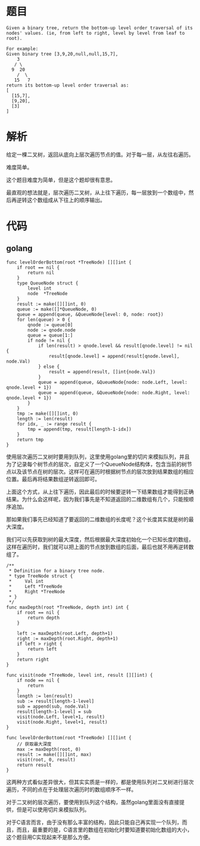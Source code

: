 # 题目
```
Given a binary tree, return the bottom-up level order traversal of its nodes' values. (ie, from left to right, level by level from leaf to root).

For example:
Given binary tree [3,9,20,null,null,15,7],
    3
   / \
  9  20
    /  \
   15   7
return its bottom-up level order traversal as:
[
  [15,7],
  [9,20],
  [3]
]
```

# 解析
给定一棵二叉树，返回从底向上层次遍历节点的值。对于每一层，从左往右遍历。

难度简单。

这个题目难度为简单，但是这个题却很有意思。

最直观的想法就是，层次遍历二叉树，从上往下遍历，每一层放到一个数组中，然后再逆转这个数组成从下往上的顺序输出。

# 代码
## golang
```golang
func levelOrderBottom(root *TreeNode) [][]int {
	if root == nil {
		return nil
	}
	type QueueNode struct {
		level int
		node  *TreeNode
	}
	result := make([][]int, 0)
	queue := make([]*QueueNode, 0)
	queue = append(queue, &QueueNode{level: 0, node: root})
	for len(queue) > 0 {
		qnode := queue[0]
		node := qnode.node
		queue = queue[1:]
		if node != nil {
			if len(result) > qnode.level && result[qnode.level] != nil {
				result[qnode.level] = append(result[qnode.level], node.Val)
			} else {
				result = append(result, []int{node.Val})
			}
			queue = append(queue, &QueueNode{node: node.Left, level: qnode.level + 1})
			queue = append(queue, &QueueNode{node: node.Right, level: qnode.level + 1})
		}
	}
	tmp := make([][]int, 0)
	length := len(result)
	for idx, _ := range result {
		tmp = append(tmp, result[length-1-idx])
	}
	return tmp
}
```

使用层次遍历二叉树时要用到队列，这里使用golang里的切片来模拟队列，并且为了记录每个树节点的层次，自定义了一个QueueNode结构体，包含当前的树节点以及该节点在树的层次。这样可在遍历时根据树节点的层次放到结果数组的相应位置。最后再将结果数组逆转返回即可。

上面这个方式，从上往下遍历，因此最后的时候要逆转一下结果数组才能得到正确结果。为什么会这样呢，因为我们事先是不知道返回的二维数组有几个，只能按顺序追加。

那如果我们事先已经知道了要返回的二维数组的长度呢？这个长度其实就是树的最大深度。

我们可以先获取到树的最大深度，然后根据最大深度初始化一个已知长度的数组，这样在遍历时，我们就可以把上面的节点放到数组的后面，最后也就不用再逆转数组了。

```golang
/**
 * Definition for a binary tree node.
 * type TreeNode struct {
 *     Val int
 *     Left *TreeNode
 *     Right *TreeNode
 * }
 */
func maxDepth(root *TreeNode, depth int) int {
	if root == nil {
		return depth
	}

	left := maxDepth(root.Left, depth+1)
	right := maxDepth(root.Right, depth+1)
	if left > right {
		return left
	}
	return right
}

func visit(node *TreeNode, level int, result [][]int) {
	if node == nil {
		return
	}
	length := len(result)
	sub := result[length-1-level]
	sub = append(sub, node.Val)
	result[length-1-level] = sub
	visit(node.Left, level+1, result)
	visit(node.Right, level+1, result)
}

func levelOrderBottom(root *TreeNode) [][]int {
	// 获取最大深度
	max := maxDepth(root, 0)
	result := make([][]int, max)
	visit(root, 0, result)
	return result
}
```

这两种方式看似差异很大，但其实实质是一样的，都是使用队列对二叉树进行层次遍历，不同的点在于处理层次遍历时的数组顺序不一样。

对于二叉树的层次遍历，要使用到队列这个结构，虽然golang里面没有直接提供，但是可以使用切片来模拟队列。

对于C语言而言，由于没有那么丰富的结构，因此只能自己再实现一个队列，而且，而且，最重要的是，C语言里的数组在初始化时要知道要初始化数组的大小，这个题目用C实现起来不是那么方便。